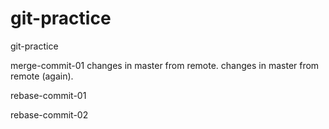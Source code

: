 # git-practice
git-practice

merge-commit-01
changes in master from remote.
changes in master from remote (again).

rebase-commit-01

rebase-commit-02
